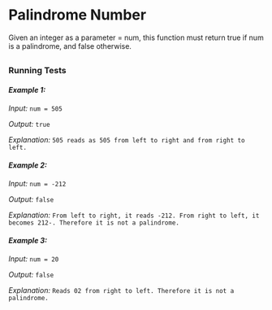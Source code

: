 
# Palindrome Number

Given an integer as a parameter = num, this function must return true if num is a palindrome, and false otherwise.



##
### Running Tests

#### ***Example 1:***

*Input:* `num = 505`

*Output:* `true`

*Explanation:* `505 reads as 505 from left to right and from right to left.`

#### ***Example 2:***

*Input:* `num = -212`

*Output:* `false`

*Explanation:* `From left to right, it reads -212. From right to left, it becomes 212-.
Therefore it is not a palindrome.`

#### ***Example 3:***

*Input:* `num = 20`

*Output:* `false`

*Explanation:* `Reads 02 from right to left. Therefore it is not a palindrome.`

